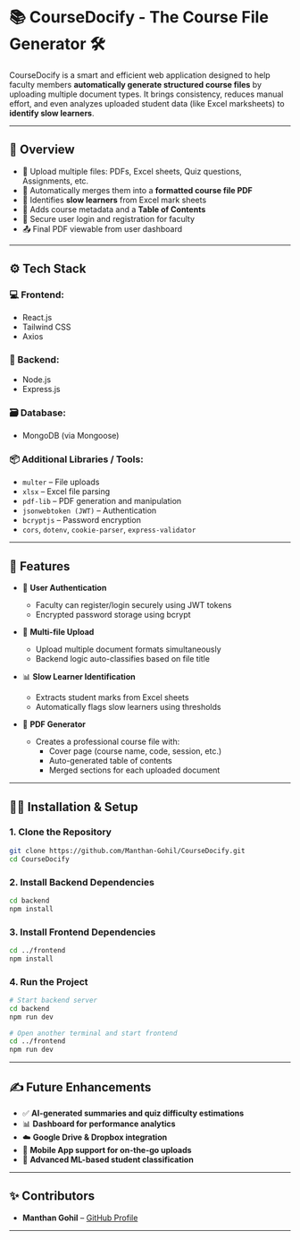 # 📚 CourseDocify - The Course File Generator 🛠️  

CourseDocify is a smart and efficient web application designed to help faculty members **automatically generate structured course files** by uploading multiple document types. It brings consistency, reduces manual effort, and even analyzes uploaded student data (like Excel marksheets) to **identify slow learners**.

---

## 🚀 Overview

- 📁 Upload multiple files: PDFs, Excel sheets, Quiz questions, Assignments, etc.  
- 📄 Automatically merges them into a **formatted course file PDF**  
- 🧠 Identifies **slow learners** from Excel mark sheets  
- 📝 Adds course metadata and a **Table of Contents**  
- 🔐 Secure user login and registration for faculty  
- 📤 Final PDF viewable from user dashboard  

---

## ⚙️ Tech Stack

### 💻 Frontend:
- React.js
- Tailwind CSS
- Axios

### 🧠 Backend:
- Node.js
- Express.js

### 🗃️ Database:
- MongoDB (via Mongoose)

### 📦 Additional Libraries / Tools:
- `multer` – File uploads
- `xlsx` – Excel file parsing
- `pdf-lib` – PDF generation and manipulation
- `jsonwebtoken (JWT)` – Authentication
- `bcryptjs` – Password encryption
- `cors`, `dotenv`, `cookie-parser`, `express-validator`

---

## 🧰 Features

- 🔐 **User Authentication**
  - Faculty can register/login securely using JWT tokens  
  - Encrypted password storage using bcrypt

- 📁 **Multi-file Upload**
  - Upload multiple document formats simultaneously  
  - Backend logic auto-classifies based on file title  

- 📊 **Slow Learner Identification**
  - Extracts student marks from Excel sheets  
  - Automatically flags slow learners using thresholds  

- 📄 **PDF Generator**
  - Creates a professional course file with:
    - Cover page (course name, code, session, etc.)
    - Auto-generated table of contents  
    - Merged sections for each uploaded document  

---

## 🧑‍💻 Installation & Setup

### 1. Clone the Repository

```bash
git clone https://github.com/Manthan-Gohil/CourseDocify.git
cd CourseDocify
```
### 2. Install Backend Dependencies

```bash
cd backend
npm install
```
### 3. Install Frontend Dependencies

```bash
cd ../frontend
npm install
```
### 4. Run the Project

```bash
# Start backend server
cd backend
npm run dev

# Open another terminal and start frontend
cd ../frontend
npm run dev
```
---

## ✍️ Future Enhancements

- ✅ **AI-generated summaries and quiz difficulty estimations**
- 📊 **Dashboard for performance analytics**
- ☁️ **Google Drive & Dropbox integration**
- 📱 **Mobile App support for on-the-go uploads**
- 🧠 **Advanced ML-based student classification**

---

## ✨ Contributors

- **Manthan Gohil** – [GitHub Profile](https://github.com/Manthan-Gohil)

---
   
